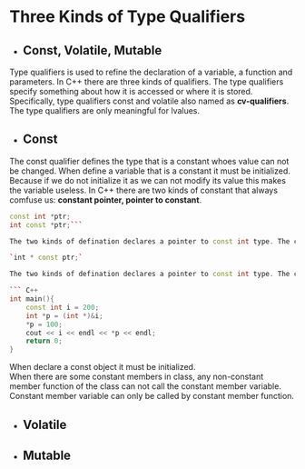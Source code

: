 # Three Kinds of Type Qualifiers
- ## **Const, Volatile, Mutable**
Type qualifiers is used to refine the declaration of a variable, a function and parameters. In C++ there are three kinds of qualifiers. The type qualifiers specify something about how it is accessed or where it is stored. Specifically, type qualifiers const and volatile also named as **cv-qualifiers**. The type qualifiers are only meaningful for lvalues.
- ## **Const**
The const qualifier defines the type that is a constant whoes value can not be changed. When define a variable that is a constant it must be initialized. Because if we do not initialize it as we can not modify its value this makes the variable useless.
In C++ there are two kinds of constant that always comfuse us: **constant pointer, pointer to constant**.

```C++
const int *ptr; 
int const *ptr;```

The two kinds of defination declares a pointer to const int type. The content of the pointer point to can not be changed, but the pointer itself can point to other place.

`int * const ptr;`

The two kinds of defination declares a pointer to const int type. The content of the pointer point to can not be changed, but the pointer itself can point to other place. This defines a const pointer to int type. The pointer itself is a constant which means that the pointer can not point to other location, but the content of the pointer point to can be changed.

``` C++
int main(){
    const int i = 200;
    int *p = (int *)&i;
    *p = 100;
    cout << i << endl << *p << endl;
    return 0;
}
```

When declare a const object it must be initialized.  
When there are some constant members in class, any non-constant member function of the class can not call the constant member variable. Constant member variable can only be called by constant member function.

- ## **Volatile**

- ## **Mutable**
